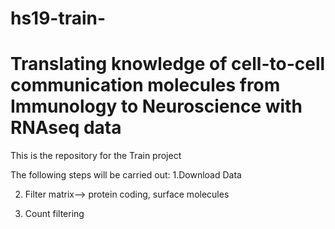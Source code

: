 # hs19-train-

# Translating knowledge of cell-to-cell communication molecules from Immunology to Neuroscience with RNAseq data

 This is the repository for the Train project 

The following steps will be carried out:
1.Download Data

2. Filter matrix--> protein coding, surface molecules

3. Count filtering
